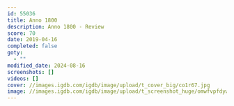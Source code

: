 ```yaml
---
id: 55036
title: Anno 1800
description: Anno 1800 - Review
score: 70
date: 2019-04-16
completed: false
goty:
  - ""
modified_date: 2024-08-16
screenshots: []
videos: []
cover: //images.igdb.com/igdb/image/upload/t_cover_big/co1r67.jpg
image: //images.igdb.com/igdb/image/upload/t_screenshot_huge/omwfvpfdyw1mz8mbrp1v.jpg
---
```

